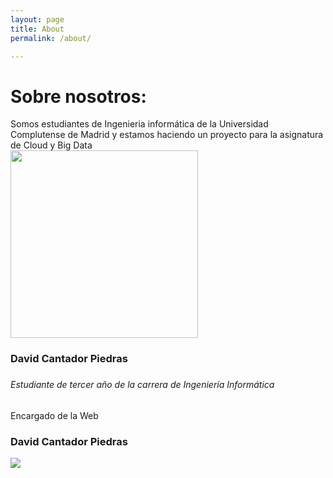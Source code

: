 ```yaml
---
layout: page
title: About
permalink: /about/

---
```

<div class="main_tittle">
<h1>Sobre nosotros:</h1>
Somos estudiantes de Ingenieria informática de la Universidad Complutense de Madrid y estamos haciendo un proyecto para la asignatura de Cloud y Big Data
</div>
  <div class="row made_life_text">
                        <div class="col-lg-6">
							<div class="chart_img">
								<img class="img-fluid" src="../_img/Rehis.jpg" alt="" style="height: 300px;">
							</div>
						</div>
                        <div class="col-lg-6">
							<div class="right_side_text">
								<h3>David Cantador Piedras<h3>
								<h6>Estudiante de tercer año de la carrera de Ingeniería Informática</h6>
                                <p>Encargado de la Web</p>
						
<div class="persona">
    <div class ="name"> 
    <h3>David Cantador Piedras</h3>
    </div>
    <div class="photo_P">
        <img src="../_img/Rehis.jpg">
    </div>

</div>